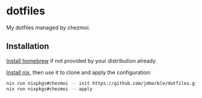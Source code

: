# dotfiles

My dotfiles managed by chezmoi.

## Installation

[Install homebrew](https://brew.sh) if not provided by your distribution already.

[Install nix](https://github.com/DeterminateSystems/nix-installer),
then use it to clone and apply the configuration:

```sh
nix run nixpkgs#chezmoi -- init https://github.com/jdmarble/dotfiles.git
nix run nixpkgs#chezmoi -- apply
```
